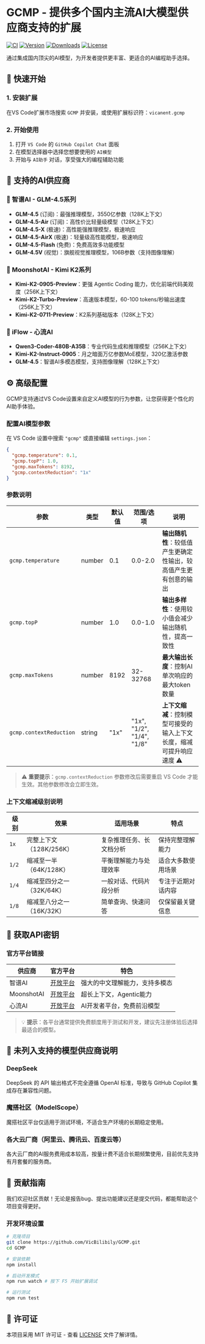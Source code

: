 # GCMP - 提供多个国内主流AI大模型供应商支持的扩展

[![CI](https://github.com/VicBilibily/GCMP/actions/workflows/ci.yml/badge.svg)](https://github.com/VicBilibily/GCMP/actions)
[![Version](https://img.shields.io/visual-studio-marketplace/v/vicanent.gcmp?color=blue&label=Version)](https://marketplace.visualstudio.com/items?itemName=vicanent.gcmp)
[![Downloads](https://img.shields.io/visual-studio-marketplace/d/vicanent.gcmp?color=green&label=Downloads)](https://marketplace.visualstudio.com/items?itemName=vicanent.gcmp)
[![License](https://img.shields.io/github/license/VicBilibily/GCMP?color=orange&label=License)](https://github.com/VicBilibily/GCMP/blob/main/LICENSE)

通过集成国内顶尖的AI模型，为开发者提供更丰富、更适合的AI编程助手选择。

## 🚀 快速开始

### 1. 安装扩展

在VS Code扩展市场搜索 `GCMP` 并安装，或使用扩展标识符：`vicanent.gcmp`

### 2. 开始使用

1. 打开 `VS Code` 的 `GitHub Copilot Chat` 面板
2. 在模型选择器中选择您想要使用的 `AI模型`
3. 开始与 `AI助手` 对话，享受强大的编程辅助功能

## 🤖 支持的AI供应商

### 🧠 智谱AI - GLM-4.5系列

- **GLM-4.5** (订阅)：最强推理模型，3550亿参数（128K上下文）
- **GLM-4.5-Air** (订阅)：高性价比轻量级模型（128K上下文）
- **GLM-4.5-X** (极速)：高性能强推理模型，极速响应
- **GLM-4.5-AirX** (极速)：轻量级高性能模型，极速响应
- **GLM-4.5-Flash** (免费)：免费高效多功能模型
- **GLM-4.5V** (视觉)：旗舰视觉推理模型，106B参数（支持图像理解）

### 🌙 MoonshotAI - Kimi K2系列

- **Kimi-K2-0905-Preview**：更强 Agentic Coding 能力，优化前端代码美观度（256K上下文）
- **Kimi-K2-Turbo-Preview**：高速版本模型，60-100 tokens/秒输出速度（256K上下文）
- **Kimi-K2-0711-Preview**：K2系列基础版本（128K上下文）

### 💫 iFlow - 心流AI

- **Qwen3-Coder-480B-A35B**：专业代码生成和推理模型（256K上下文）
- **Kimi-K2-Instruct-0905**：月之暗面万亿参数MoE模型，320亿激活参数
- **GLM-4.5**：智谱AI多模态模型，支持图像理解（128K上下文）

## ⚙️ 高级配置

GCMP支持通过VS Code设置来自定义AI模型的行为参数，让您获得更个性化的AI助手体验。

### 配置AI模型参数

在 VS Code 设置中搜索 `"gcmp"` 或直接编辑 `settings.json`：

```json
{
  "gcmp.temperature": 0.1,
  "gcmp.topP": 1.0,  
  "gcmp.maxTokens": 8192,
  "gcmp.contextReduction": "1x"
}
```

### 参数说明

| 参数                     | 类型   | 默认值 | 范围/选项           | 说明                                                             |
| ------------------------ | ------ | ------ | ------------------- | ---------------------------------------------------------------- |
| `gcmp.temperature`       | number | 0.1    | 0.0-2.0             | **输出随机性**：较低值产生更确定性输出，较高值产生更有创意的输出 |
| `gcmp.topP`              | number | 1.0    | 0.0-1.0             | **输出多样性**：使用较小值会减少输出随机性，提高一致性           |
| `gcmp.maxTokens`         | number | 8192   | 32-32768            | **最大输出长度**：控制AI单次响应的最大token数量                  |
| `gcmp.contextReduction`  | string | "1x"   | "1x", "1/2", "1/4", "1/8" | **上下文缩减**：控制模型可接受的输入上下文长度，缩减可提升响应速度 ⚠️ |

> ⚠️ **重要提示**：`gcmp.contextReduction` 参数修改后需要重启 VS Code 才能生效。其他参数修改会立即生效。

### 上下文缩减级别说明

| 级别 | 效果 | 适用场景 | 特点 |
| ---- | ---- | -------- | ---- |
| `1x` | 完整上下文（128K/256K） | 复杂推理任务、长文档分析 | 保持完整理解能力 |
| `1/2` | 缩减至一半（64K/128K） | 平衡理解能力与处理效率 | 适合大多数使用场景 |
| `1/4` | 缩减至四分之一（32K/64K） | 一般对话、代码片段分析 | 专注于近期对话内容 |
| `1/8` | 缩减至八分之一（16K/32K） | 简单查询、快速问答 | 仅保留最关键信息 |

## 🔑 获取API密钥

### 官方平台链接

| 供应商     | 官方平台                               | 特色                           |
| ---------- | -------------------------------------- | ------------------------------ |
| 智谱AI     | [开放平台](https://open.bigmodel.cn/)  | 强大的中文理解能力，支持多模态 |
| MoonshotAI | [开放平台](https://api.moonshot.cn/)   | 超长上下文，Agentic能力        |
| 心流AI     | [开放平台](https://platform.iflow.cn/) | AI开发者平台，免费前沿模型     |

> 💡 **提示**：各平台通常提供免费额度用于测试和开发，建议先注册体验后选择最适合的模型。

## 🚫 未列入支持的模型供应商说明

### DeepSeek

DeepSeek 的 API 输出格式不完全遵循 OpenAI 标准，导致与 GitHub Copilot 集成存在兼容性问题。

### 魔搭社区（ModelScope）

魔搭社区平台仅适用于测试环境，不适合生产环境的长期稳定使用。

### 各大云厂商（阿里云、腾讯云、百度云等）

各大云厂商的AI服务费用成本较高，按量计费不适合长期频繁使用，目前优先支持有月套餐的服务商。

## 🤝 贡献指南

我们欢迎社区贡献！无论是报告bug、提出功能建议还是提交代码，都能帮助这个项目变得更好。

### 开发环境设置

```bash
# 克隆项目
git clone https://github.com/VicBilibily/GCMP.git
cd GCMP

# 安装依赖
npm install

# 启动开发模式
npm run watch # 按下 F5 开始扩展调试

# 运行测试
npm run test
```

## 📄 许可证

本项目采用 MIT 许可证 - 查看 [LICENSE](LICENSE) 文件了解详情。
